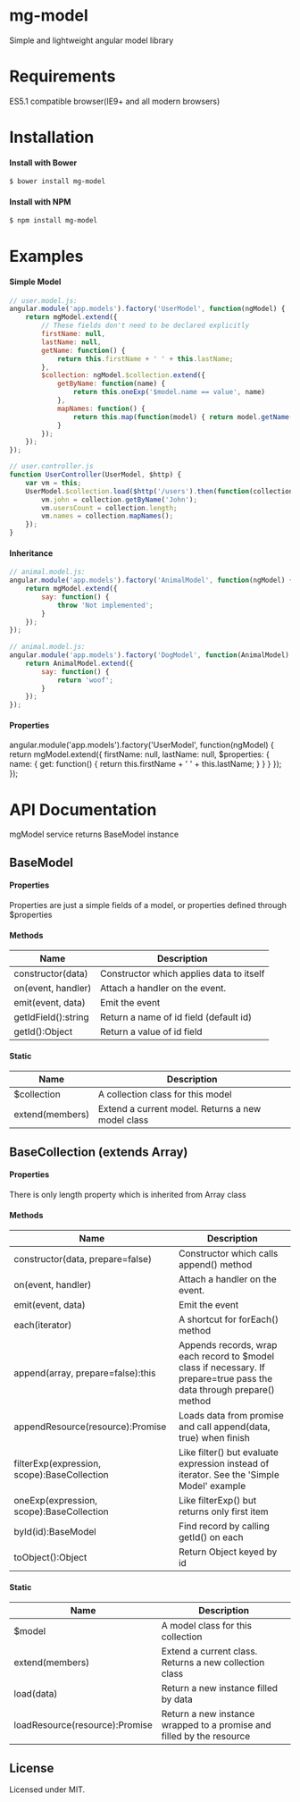 # mg-model
Simple and lightweight angular model library

# Requirements
ES5.1 compatible browser(IE9+ and all modern browsers)

# Installation

#### Install with Bower
```sh
$ bower install mg-model
```

#### Install with NPM

```sh
$ npm install mg-model
```

# Examples

#### Simple Model
```js
// user.model.js:
angular.module('app.models').factory('UserModel', function(ngModel) {
    return mgModel.extend({
        // These fields don't need to be declared explicitly
        firstName: null,
        lastName: null,
        getName: function() {
            return this.firstName + ' ' + this.lastName;
        },
        $collection: ngModel.$collection.extend({
            getByName: function(name) {
                return this.oneExp('$model.name == value', name)
            },
            mapNames: function() {
                return this.map(function(model) { return model.getName() };
            }
        });
    });    
});

// user.controller.js
function UserController(UserModel, $http) {
    var vm = this;
    UserModel.$collection.load($http('/users').then(function(collection) {
        vm.john = collection.getByName('John');
        vm.usersCount = collection.length;
        vm.names = collection.mapNames();
    });
}
```

#### Inheritance

```js
// animal.model.js:
angular.module('app.models').factory('AnimalModel', function(ngModel) {
    return mgModel.extend({
        say: function() {
            throw 'Not implemented';
        }
    });
});    
    
// animal.model.js:
angular.module('app.models').factory('DogModel', function(AnimalModel) {
    return AnimalModel.extend({
        say: function() {
            return 'woof';
        }
    });
});    
```

#### Properties
angular.module('app.models').factory('UserModel', function(ngModel) {
    return mgModel.extend({
        firstName: null,
        lastName: null,
        $properties: {
            name: {
                get: function() {
                    return this.firstName + ' ' + this.lastName;
                }
            }
        }
    });
});

# API Documentation
mgModel service returns BaseModel instance

## BaseModel

#### Properties

Properties are just a simple fields of a model, or properties defined through
$properties 

#### Methods
Name                | Description
--------------------|------------
constructor(data)   | Constructor which applies data to itself
on(event, handler)  | Attach a handler on the event.
emit(event, data)   | Emit the event
getIdField():string | Return a name of id field (default id)
getId():Object      | Return a value of id field

#### Static
Name            | Description
----------------|------------
$collection     | A collection class for this model
extend(members) | Extend a current model. Returns a new model class

## BaseCollection (extends Array)

#### Properties

There is only length property which is inherited from Array class

#### Methods
Name                                        | Description
--------------------------------------------|------------
constructor(data, prepare=false)            | Constructor which calls append() method
on(event, handler)                          | Attach a handler on the event.
emit(event, data)                           | Emit the event
each(iterator)                              | A shortcut for forEach() method
append(array, prepare=false):this           | Appends records, wrap each record to $model class if necessary. If prepare=true pass the data through prepare() method
appendResource(resource):Promise            | Loads data from promise and call append(data, true) when finish
filterExp(expression, scope):BaseCollection | Like filter() but evaluate expression instead of iterator. See the 'Simple Model' example
oneExp(expression, scope):BaseCollection    | Like filterExp() but returns only first item
byId(id):BaseModel                          | Find record by calling getId() on each
toObject():Object                           | Return Object keyed by id

#### Static
Name                           | Description
-------------------------------|------------
$model                         | A model class for this collection
extend(members)                | Extend a current class. Returns a new collection class
load(data)                     | Return a new instance filled by data
loadResource(resource):Promise | Return a new instance wrapped to a promise and filled by the resource

## License

Licensed under MIT.